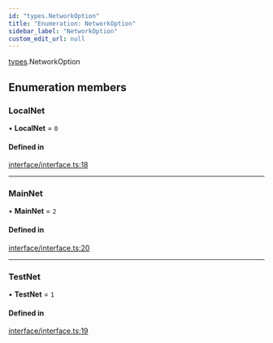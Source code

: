 ```yaml
---
id: "types.NetworkOption"
title: "Enumeration: NetworkOption"
sidebar_label: "NetworkOption"
custom_edit_url: null
---
```


[types](../namespaces/types.md).NetworkOption

## Enumeration members

### LocalNet

• **LocalNet** = `0`

#### Defined in

[interface/interface.ts:18](https://github.com/CityOfZion/isengard/blob/f78053a/sdk/src/interface/interface.ts#L18)

___

### MainNet

• **MainNet** = `2`

#### Defined in

[interface/interface.ts:20](https://github.com/CityOfZion/isengard/blob/f78053a/sdk/src/interface/interface.ts#L20)

___

### TestNet

• **TestNet** = `1`

#### Defined in

[interface/interface.ts:19](https://github.com/CityOfZion/isengard/blob/f78053a/sdk/src/interface/interface.ts#L19)
